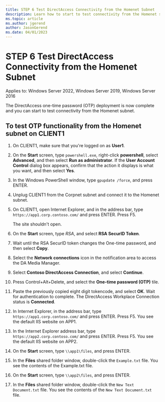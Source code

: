 ```yaml
---
title: STEP 6 Test DirectAccess Connectivity from the Homenet Subnet
description: Learn how to start to test connectivity from the Homenet subnet.
ms.topic: article
ms.author: jgerend
author: JasonGerend
ms.date: 04/01/2023
---
```

# STEP 6 Test DirectAccess Connectivity from the Homenet Subnet

Applies to: Windows Server 2022, Windows Server 2019, Windows Server 2016

The DirectAccess one-time password (OTP) deployment is now complete and you can start to test connectivity from the Homenet subnet.

## To test OTP functionality from the Homenet subnet on CLIENT1

1. On CLIENT1, make sure that you're logged on as **User1**.

1. On the **Start** screen, type `powershell.exe`, right-click **powershell**, select **Advanced**, and then select **Run as administrator**. If the **User Account Control** dialog box appears, confirm that the action it displays is what you want, and then select **Yes**.

1. In the Windows PowerShell window, type `gpupdate /force`, and press ENTER.

1. Unplug CLIENT1 from the Corpnet subnet and connect it to the Homenet subnet.

1. On CLIENT1, open Internet Explorer, and in the address bar, type `https://app1.corp.contoso.com/` and press ENTER. Press F5.

   The site shouldn't open.

1. On the **Start** screen, type _RSA_, and select **RSA SecurID Token**.

1. Wait until the RSA SecurID token changes the One-time password, and then select **Copy**.

1. Select the **Network connections** icon in the notification area to access the DA Media Manager.

1. Select **Contoso DirectAccess Connection**, and select **Continue**.

1. Press Control+Alt+Delete, and select the **One-time password (OTP)** tile.

1. Paste the previously copied eight digit tokencode, and select **OK**. Wait for authentication to complete. The DirectAccess Workplace Connection status is **Connected**.

1. In Internet Explorer, in the address bar, type `https://app1.corp.contoso.com/` and press ENTER. Press F5. You see the default IIS website on APP1.

1. In the Internet Explorer address bar, type `https://app2.corp.contoso.com/` and press ENTER. Press F5. You see the default IIS website on APP2.

1. On the **Start** screen, type `\\app1\files`, and press ENTER.

1. In the **Files** shared folder window, double-click the `Example.txt` file. You see the contents of the Example.txt file.

1. On the **Start** screen, type `\\app2\files`, and press ENTER.

1. In the **Files** shared folder window, double-click the `New Text Document.txt` file. You see the contents of the `New Text Document.txt` file.
